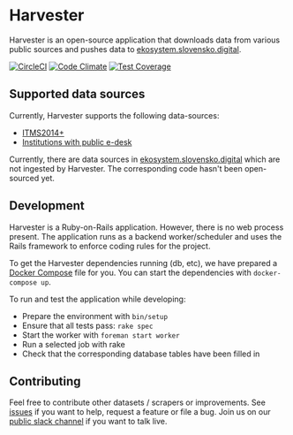 # Harvester

Harvester is an open-source application that downloads data from various public sources and pushes data to [ekosystem.slovensko.digital](https://ekosystem.slovensko.digital/). 

[![CircleCI](https://img.shields.io/circleci/project/github/slovensko-digital/harvester.ecosystem.svg)](https://circleci.com/gh/slovensko-digital/harvester.ecosystem)
[![Code Climate](https://img.shields.io/codeclimate/github/slovensko-digital/harvester.ecosystem.svg)](https://codeclimate.com/github/slovensko-digital/harvester.ecosystem)
[![Test Coverage](https://img.shields.io/codeclimate/coverage/github/slovensko-digital/harvester.ecosystem.svg)](https://codeclimate.com/github/slovensko-digital/harvester.ecosystem/coverage)

## Supported data sources

Currently, Harvester supports the following data-sources:

- [ITMS2014+](https://www.itms2014.sk/) 
- [Institutions with public e-desk](https://data.gov.sk/dataset/upvs-institucie-so-schrankou)

Currently, there are data sources in [ekosystem.slovensko.digital](https://ekosystem.slovensko.digital/)
which are not ingested by Harvester. The corresponding code hasn't been open-sourced yet.
 

## Development  

Harvester is a Ruby-on-Rails application. However, there is no web process present. The application
runs as a backend worker/scheduler and uses the Rails framework to enforce coding rules for the project. 

To get the Harvester dependencies running (db, etc), 
we have prepared a [Docker Compose](https://docs.docker.com/compose/) file for you. 
You can start the dependencies with `docker-compose up`.

To run and test the application while developing:

- Prepare the environment with `bin/setup`
- Ensure that all tests pass: `rake spec`
- Start the worker with `foreman start worker` 
- Run a selected job with rake
- Check that the corresponding database tables have been filled in

## Contributing

Feel free to contribute other datasets / scrapers or improvements. See [issues](https://github.com/slovensko-digital/ekosystem/issues) if you want to help, request a feature or file a bug. Join us on our [public slack channel](http://slack.slovensko.digital/) if you want to talk live.
